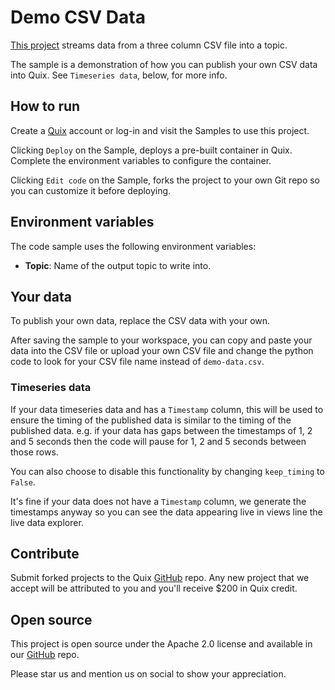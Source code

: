 # Demo CSV Data

[This project](https://github.com/quixio/quix-samples/tree/main/python/sources/simple_csv) streams data from a three column CSV file into a topic.

The sample is a demonstration of how you can publish your own CSV data into Quix.
See `Timeseries data`, below, for more info.

## How to run

Create a [Quix](https://portal.platform.quix.ai/self-sign-up?xlink=github) account or log-in and visit the Samples to use this project.

Clicking `Deploy` on the Sample, deploys a pre-built container in Quix. Complete the environment variables to configure the container.

Clicking `Edit code` on the Sample, forks the project to your own Git repo so you can customize it before deploying.

## Environment variables

The code sample uses the following environment variables:

- **Topic**: Name of the output topic to write into.

## Your data

To publish your own data, replace the CSV data with your own.

After saving the sample to your workspace, you can copy and paste your data into the CSV file or upload your own CSV file and change the python code to look for your CSV file name instead of `demo-data.csv`.

### Timeseries data

If your data timeseries data and has a `Timestamp` column, this will be used to ensure the timing of the published data is similar to the timing of the published data.
e.g. if your data has gaps between the timestamps of 1, 2 and 5 seconds then the code will pause for 1, 2 and 5 seconds between those rows.

You can also choose to disable this functionality by changing `keep_timing` to `False`.

It's fine if your data does not have a `Timestamp` column, we generate the timestamps anyway so you can see the data appearing live in views line the live data explorer.

## Contribute

Submit forked projects to the Quix [GitHub](https://github.com/quixio/quix-samples) repo. Any new project that we accept will be attributed to you and you'll receive $200 in Quix credit.

## Open source

This project is open source under the Apache 2.0 license and available in our [GitHub](https://github.com/quixio/quix-samples) repo.

Please star us and mention us on social to show your appreciation.

